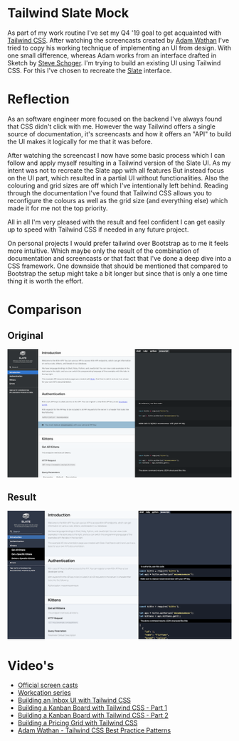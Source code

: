 # Tailwind Slate Mock
As part of my work routine I've set my Q4 '19 goal to get acquainted with [Tailwind CSS](https://tailwindcss.com).
After watching the screencasts created by [Adam Wathan](https://adamwathan.me) I've tried to copy his working technique 
of implementing an UI from design. With one small difference, whereas Adam works from an interface drafted in Sketch by 
[Steve Schoger](https://www.steveschoger.com). I'm trying to build an existing UI using Tailwind CSS. For this I've 
chosen to recreate the [Slate](https://slatedocs.github.io/slate/#introduction) interface.

# Reflection
As an software engineer more focused on the backend I've always found that CSS didn't click with me. However 
the way Tailwind offers a single source of documentation, it's screencasts and how it offers an "API" to build the UI 
makes it logically for me that it was before. 

After watching the screencast I now have some basic process which I can follow and apply myself resulting in a Tailwind
version of the Slate UI. As my intent was not to recreate the Slate app with all features But instead focus on the 
UI part, which resulted in a partial UI without functionalities. Also the colouring and grid sizes are off which I've 
intentionally left behind. Reading through the documentation I've found that Tailwind CSS allows you to reconfigure the
colours as well as the grid size (and everything else) which made it for me not the top priority.

All in all I'm very pleased with the result and feel confident I can get easily up to speed with Tailwind CSS if needed
in any future project.

On personal projects I would prefer tailwind over Bootstrap as to me it feels more intuitive. Which maybe only the result
of the combination of documentation and screencasts or that fact that I've done a deep dive into a CSS framework. One 
downside that should be mentioned that compared to Bootstrap the setup might take a bit longer but since that is only a 
one time thing it is worth the effort.

# Comparison
## Original
![original](https://raw.githubusercontent.com/DannyvdSluijs/tailwind-slate-mock/master/original.png)
## Result
![result](https://raw.githubusercontent.com/DannyvdSluijs/tailwind-slate-mock/master/result.png)


# Video's
* [Official screen casts](https://tailwindcss.com/screencasts/)
* [Workcation series](https://www.youtube.com/playlist?list=PL7CcGwsqRpSO3J4YU6BkWqjU0XcVSaPXl)
* [Building an Inbox UI with Tailwind CSS](https://www.youtube.com/watch?v=6xgMkGMIudE&t=121s)
* [Building a Kanban Board with Tailwind CSS - Part 1](https://www.youtube.com/watch?v=_H38A6E8Nsg)
* [Building a Kanban Board with Tailwind CSS - Part 2](https://www.youtube.com/watch?v=DXJFp-wRF4M)
* [Building a Pricing Grid with Tailwind CSS](https://www.youtube.com/watch?v=E_jc3iwAeAg)
* [Adam Wathan - Tailwind CSS Best Practice Patterns](https://www.youtube.com/watch?v=J_7_mnFSLDg&t=1406s)


